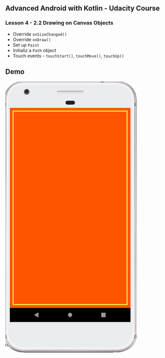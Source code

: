 ## Advanced Android with Kotlin - Udacity Course

### Lesson 4 - 2.2 Drawing on Canvas Objects

- Override `onSizeChanged()`
- Override `onDraw()`
- Set up `Paint`
- Initializ a `Path` object
- Touch events - `touchStart()`, `touchMove()`, `touchUp()`

## Demo

![Gif1](gif/draw.gif)
